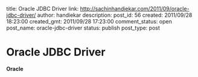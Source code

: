 title: Oracle JDBC Driver
link: http://sachinhandiekar.com/2011/09/oracle-jdbc-driver/
author: handiekar
description: 
post_id: 56
created: 2011/09/28 18:23:00
created_gmt: 2011/09/28 17:23:00
comment_status: open
post_name: oracle-jdbc-driver
status: publish
post_type: post

# Oracle JDBC Driver

**Oracle**